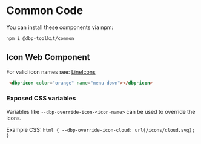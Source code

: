 # Common Code

You can install these components via npm:

```bash
npm i @dbp-toolkit/common
```

## Icon Web Component

For valid icon names see: [LineIcons](https://lineicons.com/icons/)

```html
 <dbp-icon color="orange" name="menu-down"></dbp-icon>
```

### Exposed CSS variables

Variables like `--dbp-override-icon-<icon-name>` can be used to override the icons.

Example CSS: `html { --dbp-override-icon-cloud: url(/icons/cloud.svg); }`

